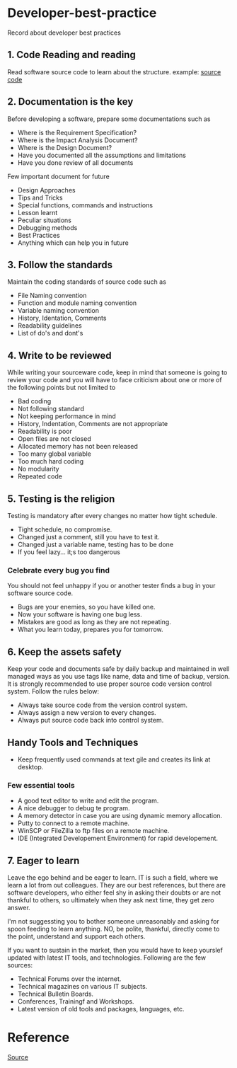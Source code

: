 # Developer-best-practice
Record about developer best practices


## 1. Code Reading and reading 
Read software source code to learn about the structure.
example: [source code](https://gcc.gnu.org/onlinedocs/gcc-4.6.3/libstdc++/api/a01115_source.html)

## 2. Documentation is the key
Before developing a software, prepare some documentations such as
* Where is the Requirement Specification?  
* Where is the Impact Analysis Document?
* Where is the Design Document?
* Have you documented all the assumptions and limitations
* Have you done review of all documents

Few important document for future
* Design Approaches
* Tips and Tricks
* Special functions, commands and instructions
* Lesson learnt
* Peculiar situations
* Debugging methods
* Best Practices
* Anything which can help you in future

## 3. Follow the standards
Maintain the coding standards of source code such as
* File Naming convention
* Function and module naming convention
* Variable naming convention
* History, Identation, Comments
* Readability guidelines
* List of do's and dont's

## 4. Write to be reviewed
While writing your sourceware code, keep in mind that someone is going to review your code and
you will have to face criticism about one or more of the following points but not limited to
* Bad coding
* Not following standard
* Not keeping performance in mind
* History, Indentation, Comments are not appropriate
* Readability is poor
* Open files are not closed
* Allocated memory has not been released
* Too many global variable
* Too much hard coding
* No modularity
* Repeated code

## 5. Testing is the religion
Testing is mandatory after every changes no matter how tight schedule.
* Tight schedule, no compromise.
* Changed just a comment, still you have to test it.
* Changed just a variable name, testing has to be done
* If you feel lazy... it;s too dangerous

### Celebrate every bug you find
You should not feel unhappy if you or another tester finds a bug in your software source code.
* Bugs are your enemies, so you have killed one.
* Now your software is having one bug less.
* Mistakes are good as long as they are not repeating.
* What you learn today, prepares you for tomorrow.

## 6. Keep the assets safety
Keep your code and documents safe by daily backup and maintained in well managed ways as you use
tags like name, data and time of backup, version. It is strongly recommended to use proper source code version control system. Follow the rules below:
* Always take source code from the version control system.
* Always assign a new version to every changes.
* Always put source code back into control system.

## Handy Tools and Techniques
* Keep frequently used commands at text gile and creates its link at desktop.

### Few essential tools
* A good text editor to write and edit the program.
* A nice debugger to debug te program.
* A memory detector in case you are using dynamic memory allocation.
* Putty to connect to a remote machine.
* WinSCP or FileZilla to ftp files on a remote machine.
* IDE (Integrated Developement Environment) for rapid developement.

## 7. Eager to learn
Leave the ego behind and be eager to learn. IT is such a field, where we learn a lot from out colleagues. They are our best references, but there are software developers, who either feel shy in asking their doubts or are not thankful to others, so ultimately when they ask next time, they get zero answer.

I'm not suggessting you to bother someone unreasonably and asking for spoon feeding to learn anything. NO, be 
polite, thankful, directly come to the point, understand and support each others.

If you want to sustain in the market, then you would have to keep yourslef updated with latest IT tools, and technologies. Following are the few sources:

* Technical Forums over the internet.
* Technical magazines on various IT subjects.
* Technical Bulletin Boards.
* Conferences, Trainingf and Workshops.
* Latest version of old tools and packages, languages, etc.

# Reference
[Source](https://www.tutorialspoint.com/developers_best_practices/code_reading.htm)

